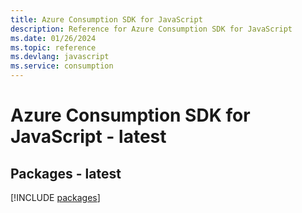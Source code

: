 ```yaml
---
title: Azure Consumption SDK for JavaScript
description: Reference for Azure Consumption SDK for JavaScript
ms.date: 01/26/2024
ms.topic: reference
ms.devlang: javascript
ms.service: consumption
---
```

# Azure Consumption SDK for JavaScript - latest
## Packages - latest
[!INCLUDE [packages](consumption-index.md)]